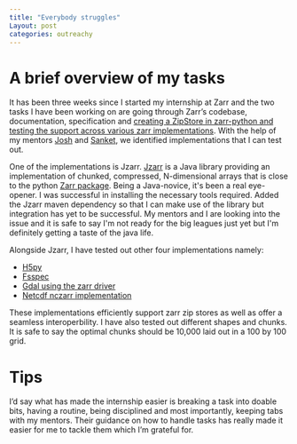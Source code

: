 ```yaml
---
title: "Everybody struggles"
Layout: post
categories: outreachy
---
```


# A brief overview of my tasks
It has been three weeks since I started my internship at Zarr and the two tasks I have been working on are going through Zarr’s codebase, documentation, specification and [creating a ZipStore in zarr-python and testing the support across various zarr implementations](https://github.com/caviere/testing_zipstore). With the help of my mentors [Josh](https://github.com/joshmoore) and [Sanket](https://github.com/MSanKeys963), we identified implementations that I can test out. 

One of the implementations is Jzarr. [Jzarr](https://jzarr.readthedocs.io/en/latest/) is a Java library providing an implementation of chunked, compressed, N-dimensional arrays that is close to the python [Zarr package](https://zarr.readthedocs.io/en/stable/index.html). Being a Java-novice, it's been a real eye-opener. I was successful in installing the necessary tools required. Added the Jzarr maven dependency so that I can make use of the library but integration has yet to be successful. My mentors and I are looking into the issue and it is safe to say I'm not ready for the big leagues just yet but I'm definitely getting a taste of the java life.

Alongside Jzarr, I have tested out other four implementations namely: 
* [H5py](https://www.h5py.org/) 
* [Fsspec](https://filesystem-spec.readthedocs.io/en/latest/)
* [Gdal using the zarr driver](https://gdal.org/drivers/raster/zarr.html#raster-zarr)
* [Netcdf nczarr implementation](https://docs.unidata.ucar.edu/nug/current/nczarr_head.html#nczarr_zip) 

These implementations efficiently support zarr zip stores as well as offer a seamless interoperbility. I have also tested out different shapes and chunks. It is safe to say the optimal chunks should be 10,000 laid out in a 100 by 100 grid.

# Tips
I’d say what has made the internship easier is breaking a task into doable bits, having a routine, being disciplined and most importantly, keeping tabs with my mentors. Their guidance on how to handle tasks has really made it easier for me to tackle them which I’m grateful for. 

